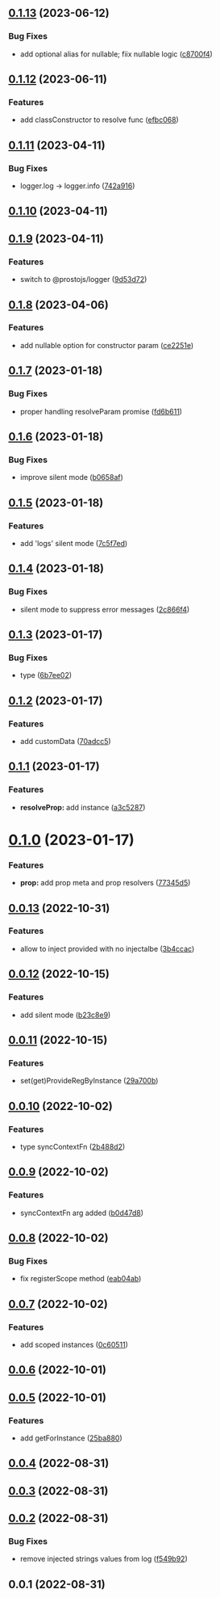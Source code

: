 ## [0.1.13](https://github.com/prostojs/infact/compare/v0.1.12...v0.1.13) (2023-06-12)


### Bug Fixes

* add optional alias for nullable; fiix nullable logic ([c8700f4](https://github.com/prostojs/infact/commit/c8700f46714694eba415cdf85c01aeef1d6589f4))



## [0.1.12](https://github.com/prostojs/infact/compare/v0.1.11...v0.1.12) (2023-06-11)


### Features

* add classConstructor to resolve func ([efbc068](https://github.com/prostojs/infact/commit/efbc068fa1ccb4125f6695bcc3e59e22870b2dc3))



## [0.1.11](https://github.com/prostojs/infact/compare/v0.1.10...v0.1.11) (2023-04-11)


### Bug Fixes

* logger.log -> logger.info ([742a916](https://github.com/prostojs/infact/commit/742a91675b8cf2b24734f98afa618dae817f625c))



## [0.1.10](https://github.com/prostojs/infact/compare/v0.1.9...v0.1.10) (2023-04-11)



## [0.1.9](https://github.com/prostojs/infact/compare/v0.1.8...v0.1.9) (2023-04-11)


### Features

* switch to @prostojs/logger ([9d53d72](https://github.com/prostojs/infact/commit/9d53d72ff25771cbd4d6128db04db17a92deb21f))



## [0.1.8](https://github.com/prostojs/infact/compare/v0.1.7...v0.1.8) (2023-04-06)


### Features

* add nullable option for constructor param ([ce2251e](https://github.com/prostojs/infact/commit/ce2251e9f8ddc51af4c7f4cb37c4fa9f76bb5764))



## [0.1.7](https://github.com/prostojs/infact/compare/v0.1.6...v0.1.7) (2023-01-18)


### Bug Fixes

* proper handling resolveParam promise ([fd6b611](https://github.com/prostojs/infact/commit/fd6b611dc33aadec09292b9785364e68dee80857))



## [0.1.6](https://github.com/prostojs/infact/compare/v0.1.5...v0.1.6) (2023-01-18)


### Bug Fixes

* improve silent mode ([b0658af](https://github.com/prostojs/infact/commit/b0658affe32684a6e5d944799a1150087c29f5ce))



## [0.1.5](https://github.com/prostojs/infact/compare/v0.1.4...v0.1.5) (2023-01-18)


### Features

* add 'logs' silent mode ([7c5f7ed](https://github.com/prostojs/infact/commit/7c5f7ed39a9f83fe1caa389c3ef65c3338138620))



## [0.1.4](https://github.com/prostojs/infact/compare/v0.1.3...v0.1.4) (2023-01-18)


### Bug Fixes

* silent mode to suppress error messages ([2c866f4](https://github.com/prostojs/infact/commit/2c866f48453f3cfb5ccaad8db179fcb396e1d587))



## [0.1.3](https://github.com/prostojs/infact/compare/v0.1.2...v0.1.3) (2023-01-17)


### Bug Fixes

* type ([6b7ee02](https://github.com/prostojs/infact/commit/6b7ee02a4da671b3a73a5e8040a1f092e9dfa86e))



## [0.1.2](https://github.com/prostojs/infact/compare/v0.1.1...v0.1.2) (2023-01-17)


### Features

* add customData ([70adcc5](https://github.com/prostojs/infact/commit/70adcc5924cabeae6f815c7353c61d2bf8b4bf73))



## [0.1.1](https://github.com/prostojs/infact/compare/v0.1.0...v0.1.1) (2023-01-17)


### Features

* **resolveProp:** add instance ([a3c5287](https://github.com/prostojs/infact/commit/a3c5287bff9435946814eb718090bd4ee27b74c0))



# [0.1.0](https://github.com/prostojs/infact/compare/v0.0.13...v0.1.0) (2023-01-17)


### Features

* **prop:** add prop meta and prop resolvers ([77345d5](https://github.com/prostojs/infact/commit/77345d5f728b096cd419980be80cab8016d77559))



## [0.0.13](https://github.com/prostojs/infact/compare/v0.0.12...v0.0.13) (2022-10-31)


### Features

* allow to inject provided with no injectalbe ([3b4ccac](https://github.com/prostojs/infact/commit/3b4ccac003601207812221f755169c3126dfb769))



## [0.0.12](https://github.com/prostojs/infact/compare/v0.0.11...v0.0.12) (2022-10-15)


### Features

* add silent mode ([b23c8e9](https://github.com/prostojs/infact/commit/b23c8e9973f628235b25f02765c84a0054124730))



## [0.0.11](https://github.com/prostojs/infact/compare/v0.0.10...v0.0.11) (2022-10-15)


### Features

* set(get)ProvideRegByInstance ([29a700b](https://github.com/prostojs/infact/commit/29a700b1f2c49407b8b7124c7a2f73fd647008bd))



## [0.0.10](https://github.com/prostojs/infact/compare/v0.0.9...v0.0.10) (2022-10-02)


### Features

* type syncContextFn ([2b488d2](https://github.com/prostojs/infact/commit/2b488d2fa35269dd0f817a742da74d24aa7f3dd4))



## [0.0.9](https://github.com/prostojs/infact/compare/v0.0.8...v0.0.9) (2022-10-02)


### Features

* syncContextFn arg added ([b0d47d8](https://github.com/prostojs/infact/commit/b0d47d8b433812447a1b9554552c69e8ef438b89))



## [0.0.8](https://github.com/prostojs/infact/compare/v0.0.7...v0.0.8) (2022-10-02)


### Bug Fixes

* fix registerScope method ([eab04ab](https://github.com/prostojs/infact/commit/eab04ab91b37d21d28151d5688a88b98885e6d9a))



## [0.0.7](https://github.com/prostojs/infact/compare/v0.0.6...v0.0.7) (2022-10-02)


### Features

* add scoped instances ([0c60511](https://github.com/prostojs/infact/commit/0c60511383122cce664d6c0e71aede32784ff500))



## [0.0.6](https://github.com/prostojs/infact/compare/v0.0.5...v0.0.6) (2022-10-01)



## [0.0.5](https://github.com/prostojs/infact/compare/v0.0.4...v0.0.5) (2022-10-01)


### Features

* add getForInstance ([25ba880](https://github.com/prostojs/infact/commit/25ba880232da33e4311ca367225ea3604b825241))



## [0.0.4](https://github.com/prostojs/infact/compare/v0.0.3...v0.0.4) (2022-08-31)



## [0.0.3](https://github.com/prostojs/infact/compare/v0.0.2...v0.0.3) (2022-08-31)



## [0.0.2](https://github.com/prostojs/infact/compare/v0.0.1...v0.0.2) (2022-08-31)


### Bug Fixes

* remove injected strings values from log ([f549b92](https://github.com/prostojs/infact/commit/f549b92488367a3464f56e52a32fae8d120a9add))



## 0.0.1 (2022-08-31)



